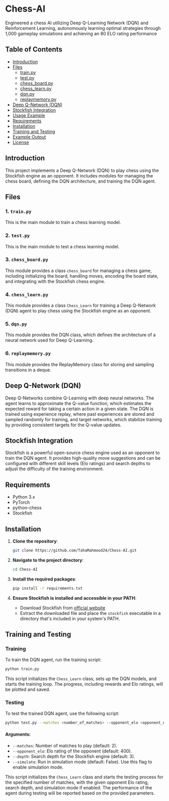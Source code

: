 # Chess-AI

Engineered a chess AI utilizing Deep Q-Learning Network (DQN) and Reinforcement Learning, autonomously learning optimal strategies through 1,000 gameplay simulations and achieving an 80 ELO rating performance

## Table of Contents

- [Introduction](#introduction)
- [Files](#files)
  - [train.py](#1-trainpy)
  - [test.py](#2-testpy)
  - [chess_board.py](#3-chess_boardpy)
  - [chess_learn.py](#4-chess_learnpy)
  - [dqn.py](#5-dqnpy)
  - [replaymemory.py](#6-replaymemorypy)
- [Deep Q-Network (DQN)](#deep-q-network-dqn)
- [Stockfish Integration](#stockfish-integration)
- [Usage Example](#usage-example)
- [Requirements](#requirements)
- [Installation](#installation)
- [Training and Testing](#training-and-testing)
- [Example Output](#example-output)
- [License](#license)

## Introduction

This project implements a Deep Q-Network (DQN) to play chess using the Stockfish engine as an opponent. It includes modules for managing the chess board, defining the DQN architecture, and training the DQN agent.

## Files

### 1. `train.py`

This is the main module to train a chess learning model.

### 2. `test.py`

This is the main module to test a chess learning model.

### 3. `chess_board.py`

This module provides a class `chess_board` for managing a chess game, including initializing the board, handling moves, encoding the board state, and integrating with the Stockfish chess engine.

### 4. `chess_learn.py`

This module provides a class `Chess_Learn` for training a Deep Q-Network (DQN) agent to play chess using the Stockfish engine as an opponent.

### 5. `dqn.py`

This module provides the DQN class, which defines the architecture of a neural network used for Deep Q-Learning.

### 6. `replaymemory.py`

This module provides the ReplayMemory class for storing and sampling transitions in a deque.

## Deep Q-Network (DQN)

Deep Q-Networks combine Q-Learning with deep neural networks. The agent learns to approximate the Q-value function, which estimates the expected reward for taking a certain action in a given state. The DQN is trained using experience replay, where past experiences are stored and sampled randomly for training, and target networks, which stabilize training by providing consistent targets for the Q-value updates.

## Stockfish Integration

Stockfish is a powerful open-source chess engine used as an opponent to train the DQN agent. It provides high-quality move suggestions and can be configured with different skill levels (Elo ratings) and search depths to adjust the difficulty of the training environment.

## Requirements

- Python 3.x
- PyTorch
- python-chess
- Stockfish

## Installation

1. **Clone the repository**:
   ```bash
   git clone https://github.com/TahaMahmood24/Chess-AI.git
   ```

2. **Navigate to the project directory**:
   ```bash
   cd Chess-AI
   ```

3. **Install the required packages**:
   ```bash
   pip install -r requirements.txt
   ```

4. **Ensure Stockfish is installed and accessible in your PATH**:
   - Download Stockfish from [official website](https://stockfishchess.org/download/)
   - Extract the downloaded file and place the `stockfish` executable in a directory that's included in your system's PATH.

## Training and Testing

### Training

To train the DQN agent, run the training script:

```bash
python train.py
```

This script initializes the `Chess_Learn` class, sets up the DQN models, and starts the training loop. The progress, including rewards and Elo ratings, will be plotted and saved.

### Testing

To test the trained DQN agent, use the following script:

```bash
python test.py --matches <number_of_matches> --opponent_elo <opponent_elo> --depth <depth> --simulate
```

#### Arguments:

- `--matches`: Number of matches to play (default: 2).
- `--opponent_elo`: Elo rating of the opponent (default: 400).
- `--depth`: Search depth for the Stockfish engine (default: 3).
- `--simulate`: Run in simulation mode (default: False). Use this flag to enable simulation mode.

This script initializes the `Chess_Learn` class and starts the testing process for the specified number of matches, with the given opponent Elo rating, search depth, and simulation mode if enabled. The performance of the agent during testing will be reported based on the provided parameters.
```